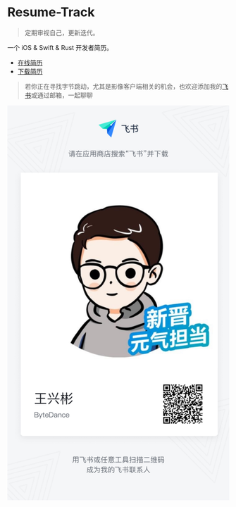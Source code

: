 # Resume-Track

> 定期审视自己，更新迭代。

一个 iOS & Swift & Rust 开发者简历。

- [在线简历](https://binlogo.github.io/Resume-Track/)
- [下载简历](assets/resume_latest.pdf)

> 若你正在寻找字节跳动，尤其是影像客户端相关的机会，也欢迎添加我的[飞书](https://www.feishu.cn/invitation/page/add_contact/?token=048m92c5-3f27-4519-90b6-ca498e852a45&unique_id=_mg4cY7_8zKNeA2a6eg0Bg==)或通过邮箱，一起聊聊

![字节跳动飞书名片](./assets/lark_bytedance.jpg)